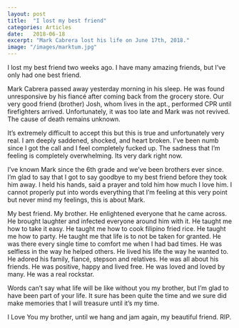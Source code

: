 ```yaml
---
layout: post
title:  "I lost my best friend"
categories: Articles
date:   2018-06-18
excerpt: "Mark Cabrera lost his life on June 17th, 2018."
image: "/images/marktum.jpg"
---
```

I lost my best friend two weeks ago. I have many amazing friends, but I’ve only had one best friend. 

Mark Cabrera passed away yesterday morning in his sleep. He was found unresponsive by his fiancé after coming back from the grocery store. Our very good friend (brother) Josh, whom lives in the apt., performed CPR until firefighters arrived. Unfortunately, it was too late and Mark was not revived. The cause of death remains unknown. 

It’s extremely difficult to accept this but this is true and unfortunately very real. I am deeply saddened, shocked, and heart broken. I’ve been numb since I got the call and I feel completely fucked up. The sadness that I’m feeling is completely overwhelming. Its very dark right now. 

I’ve known Mark since the 6th grade and we’ve been brothers ever since. I’m glad to say that I got to say goodbye to my best friend before they took him away. I held his hands, said a prayer and told him how much I love him. I cannot properly put into words everything that I’m feeling at this very point but never mind my feelings, this is about Mark. 

My best friend. My brother. He enlightened everyone that he came across. He brought laughter and infected everyone around him with it. He taught me how to take it easy. He taught me how to cook filipino fried rice. He taught me how to party. He taught me that life is to not be taken for granted. He was there every single time to comfort me when I had bad times. He was selfless in the way he helped others. He lived his life the way he wanted to. He adored his family, fiancé, stepson and relatives. He was all about his friends. He was positive, happy and lived free. He was loved and loved by many. He was a real rockstar. 

Words can’t say what life will be like without you my brother, but I’m glad to have been part of your life. It sure has been quite the time and we sure did make memories that I will treasure until it’s my time. 

I Love You my brother, until we hang and jam again, my beautiful friend. RIP.
